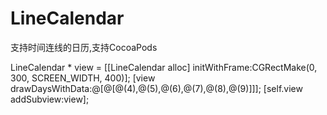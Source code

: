 # LineCalendar
支持时间连线的日历,支持CocoaPods

LineCalendar * view = [[LineCalendar alloc] initWithFrame:CGRectMake(0, 300, SCREEN_WIDTH, 400)];
[view drawDaysWithData:@[@[@(4),@(5),@(6),@(7),@(8),@(9)]]];
[self.view addSubview:view];
